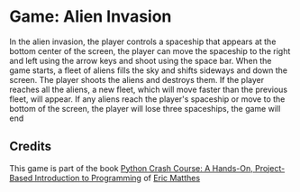 # Game: Alien Invasion

In the alien invasion, the player controls a spaceship that appears at the bottom center of the screen, the player can move the spaceship to the right and left using the arrow keys and shoot using the space bar. When the game starts, a fleet of aliens fills the sky and shifts sideways and down the screen. The player shoots the aliens and destroys them. If the player reaches all the aliens, a new fleet, which will move faster than the previous fleet, will appear. If any aliens reach the player's spaceship or move to the bottom of the screen, the player will lose three spaceships, the game will end

## Credits
This game is part of the book [Python Crash Course: A Hands-On, Project-Based Introduction to Programming](https://www.amazon.com/-/es/Eric-Matthes/dp/1593276036) of [Eric Matthes](https://ehmatthes.github.io)